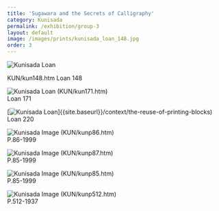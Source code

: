 ```yaml
---
title: 'Sugawara and the Secrets of Calligraphy'
category: Kunisada
permalink: /exhibition/group-3
layout: default
image: /images/prints/kunisada_loan_148.jpg
order: 3
---
```

![Kunisada Loan ]({{site.baseurl}}/images/prints/kunisada_loan_148.jpg)

KUN/kun148.htm
Loan 148

![Kunisada Loan ]({{site.baseurl}}/images/prints/kunisada_loan_171.jpg) (KUN/kun171.htm)  
Loan 171

[![Kunisada Loan ]({{site.baseurl}}/images/prints/kunisada_loan_220.jpg)]{{site.baseurl}}/context/the-reuse-of-printing-blocks)  
Loan 220

![Kunisada Image]({{site.baseurl}}/images/prints/p.86-1999.jpg)
(KUN/kunp86.htm)  
P.86-1999

![Kunisada Image]({{site.baseurl}}/images/prints/p.85-1999.jpg)
(KUN/kunp87.htm)  
P.85-1999

![Kunisada Image]({{site.baseurl}}/images/prints/p.85-1999.jpg)
(KUN/kunp85.htm)  
P.85-1999

![Kunisada Image]({{site.baseurl}}/images/prints/p.512-1937.jpg)
(KUN/kunp512.htm)  
P.512-1937
